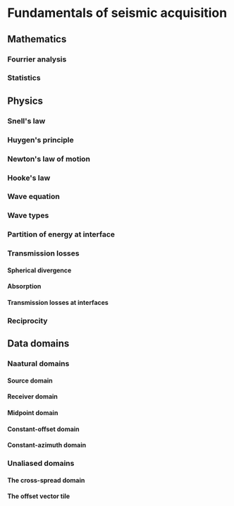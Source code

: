 # Fundamentals of seismic acquisition

## Mathematics

### Fourrier analysis

### Statistics

## Physics

### Snell's law

### Huygen's principle

### Newton's law of motion

### Hooke's law

### Wave equation

### Wave types

### Partition of energy at interface

### Transmission losses

#### Spherical divergence

#### Absorption 

#### Transmission losses at interfaces

### Reciprocity

## Data domains

### Naatural domains

#### Source domain

#### Receiver domain

#### Midpoint domain

#### Constant-offset domain

#### Constant-azimuth domain

### Unaliased domains

#### The cross-spread domain

#### The offset vector tile
